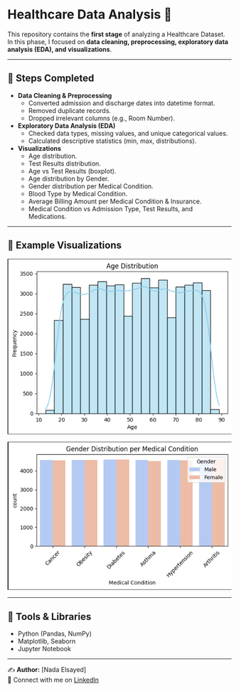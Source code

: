 # Healthcare Data Analysis 🏥

This repository contains the **first stage** of analyzing a Healthcare Dataset.  
In this phase, I focused on **data cleaning, preprocessing, exploratory data analysis (EDA), and visualizations**.

---

## 🔹 Steps Completed
- **Data Cleaning & Preprocessing**
  - Converted admission and discharge dates into datetime format.
  - Removed duplicate records.
  - Dropped irrelevant columns (e.g., Room Number).
- **Exploratory Data Analysis (EDA)**
  - Checked data types, missing values, and unique categorical values.
  - Calculated descriptive statistics (min, max, distributions).
- **Visualizations**
  - Age distribution.
  - Test Results distribution.
  - Age vs Test Results (boxplot).
  - Age distribution by Gender.
  - Gender distribution per Medical Condition.
  - Blood Type by Medical Condition.
  - Average Billing Amount per Medical Condition & Insurance.
  - Medical Condition vs Admission Type, Test Results, and Medications.

---

## 📸 Example Visualizations
![Age Distribution](age_distribution.png)  

![Gender vs Medical Condition](gender_vs_medical_condition.png)

---

## 🚀 Tools & Libraries
- Python (Pandas, NumPy)
- Matplotlib, Seaborn
- Jupyter Notebook

---

✍️ **Author:** [Nada Elsayed]  
🔗 Connect with me on [LinkedIn](https://www.linkedin.com/in/nada-elsayed-7a2057331/)
